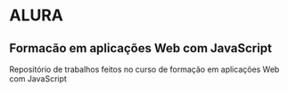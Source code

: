 # ALURA
## Formacão em aplicações Web com JavaScript
Repositório de trabalhos feitos no curso de formação em aplicações Web com JavaScript
